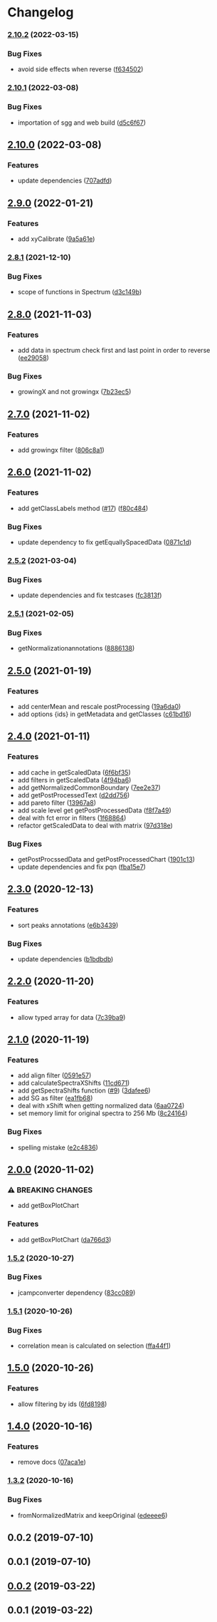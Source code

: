 # Changelog

### [2.10.2](https://github.com/cheminfo/spectra-processor/compare/v2.10.1...v2.10.2) (2022-03-15)


### Bug Fixes

* avoid side effects when reverse ([f634502](https://github.com/cheminfo/spectra-processor/commit/f63450295f56734cd36fab2c31180fe6c9a8e3a3))

### [2.10.1](https://github.com/cheminfo/spectra-processor/compare/v2.10.0...v2.10.1) (2022-03-08)


### Bug Fixes

* importation of sgg and web build ([d5c6f67](https://github.com/cheminfo/spectra-processor/commit/d5c6f67fd4f747c23e62aeaa2f769a69402bcb4a))

## [2.10.0](https://github.com/cheminfo/spectra-processor/compare/v2.9.0...v2.10.0) (2022-03-08)


### Features

* update dependencies ([707adfd](https://github.com/cheminfo/spectra-processor/commit/707adfd34f2a98b2c35f73741a7ea28f81f914a4))

## [2.9.0](https://www.github.com/cheminfo/spectra-processor/compare/v2.8.1...v2.9.0) (2022-01-21)


### Features

* add xyCalibrate ([9a5a61e](https://www.github.com/cheminfo/spectra-processor/commit/9a5a61ee84f04375ee6e36de4a7b864dd3745707))

### [2.8.1](https://www.github.com/cheminfo/spectra-processor/compare/v2.8.0...v2.8.1) (2021-12-10)


### Bug Fixes

* scope of functions in Spectrum ([d3c149b](https://www.github.com/cheminfo/spectra-processor/commit/d3c149ba20e2e7fe0f9ce4f2e8462643812e3080))

## [2.8.0](https://www.github.com/cheminfo/spectra-processor/compare/v2.7.0...v2.8.0) (2021-11-03)


### Features

* add data in spectrum check first and last point in order to reverse ([ee29058](https://www.github.com/cheminfo/spectra-processor/commit/ee29058a6000e05eeba26f7d761381b631c38727))


### Bug Fixes

* growingX and not growingx ([7b23ec5](https://www.github.com/cheminfo/spectra-processor/commit/7b23ec52f1dc53a717879dc407be10bdb85ad380))

## [2.7.0](https://www.github.com/cheminfo/spectra-processor/compare/v2.6.0...v2.7.0) (2021-11-02)


### Features

* add growingx filter ([806c8a1](https://www.github.com/cheminfo/spectra-processor/commit/806c8a1e7b54f6dc40885d716b62775fdfa99932))

## [2.6.0](https://www.github.com/cheminfo/spectra-processor/compare/v2.5.2...v2.6.0) (2021-11-02)


### Features

* add getClassLabels method ([#17](https://www.github.com/cheminfo/spectra-processor/issues/17)) ([f80c484](https://www.github.com/cheminfo/spectra-processor/commit/f80c484bff320b9ae48247c4a9c6c04ef38e7988))


### Bug Fixes

* update dependency to fix getEquallySpacedData ([0871c1d](https://www.github.com/cheminfo/spectra-processor/commit/0871c1d2036d5ae3061ebaae4e6f369df0bbcb41))

### [2.5.2](https://www.github.com/cheminfo/spectra-processor/compare/v2.5.1...v2.5.2) (2021-03-04)


### Bug Fixes

* update dependencies and fix testcases ([fc3813f](https://www.github.com/cheminfo/spectra-processor/commit/fc3813f3ec50aaa417e15334b91900b7f38ebb27))

### [2.5.1](https://www.github.com/cheminfo/spectra-processor/compare/v2.5.0...v2.5.1) (2021-02-05)


### Bug Fixes

* getNormalizationannotations ([8886138](https://www.github.com/cheminfo/spectra-processor/commit/88861388165c790f564dd51497c0e49f2c54dff1))

## [2.5.0](https://www.github.com/cheminfo/spectra-processor/compare/v2.4.0...v2.5.0) (2021-01-19)


### Features

* add centerMean and rescale postProcessing ([19a6da0](https://www.github.com/cheminfo/spectra-processor/commit/19a6da0ee653f6f843371d318401a471c38f2516))
* add options {ids} in getMetadata and getClasses ([c61bd16](https://www.github.com/cheminfo/spectra-processor/commit/c61bd1639c49a411727906954a939847696a9a68))

## [2.4.0](https://www.github.com/cheminfo/spectra-processor/compare/v2.3.0...v2.4.0) (2021-01-11)


### Features

* add cache in getScaledData ([6f6bf35](https://www.github.com/cheminfo/spectra-processor/commit/6f6bf35512f2acc40a8820234e4bf20b72b36ed4))
* add filters in getScaledData ([4f94ba6](https://www.github.com/cheminfo/spectra-processor/commit/4f94ba6a554a8073646a4f328597baeeda105f62))
* add getNormalizedCommonBoundary ([7ee2e37](https://www.github.com/cheminfo/spectra-processor/commit/7ee2e376af98bde569d9245d0ed0bb5de28a557f))
* add getPostProcessedText ([d2dd756](https://www.github.com/cheminfo/spectra-processor/commit/d2dd756cbd345572b608be971b84776a762cf0b7))
* add pareto filter ([13967a8](https://www.github.com/cheminfo/spectra-processor/commit/13967a80fd932b527f6171c8f98da20059f29a00))
* add scale level get getPostProcessedData ([f8f7a49](https://www.github.com/cheminfo/spectra-processor/commit/f8f7a4996939d501d53472e875e5237f4f4a8c20))
* deal with fct error in filters ([1f68864](https://www.github.com/cheminfo/spectra-processor/commit/1f688648a3e90a7596555cefae5e95ac2a6c80c3))
* refactor getScaledData to deal with matrix ([97d318e](https://www.github.com/cheminfo/spectra-processor/commit/97d318e21ece6a5957af9962139029361400a5ab))


### Bug Fixes

* getPostProcssedData and getPostProcessedChart ([1901c13](https://www.github.com/cheminfo/spectra-processor/commit/1901c13d40ff8c4eca1002834a8b933b89a6ff54))
* update dependencies and fix pqn ([fba15e7](https://www.github.com/cheminfo/spectra-processor/commit/fba15e7945f8d7d48372c25c99e6eec8cb8f2fd6))

## [2.3.0](https://www.github.com/cheminfo/spectra-processor/compare/v2.2.0...v2.3.0) (2020-12-13)


### Features

* sort peaks annotations ([e6b3439](https://www.github.com/cheminfo/spectra-processor/commit/e6b3439f4524f50226abd6753e4fdde0ce837b0f))


### Bug Fixes

* update dependencies ([b1bdbdb](https://www.github.com/cheminfo/spectra-processor/commit/b1bdbdb182de4153680de391add230f8f8d232e0))

## [2.2.0](https://www.github.com/cheminfo/spectra-processor/compare/v2.1.0...v2.2.0) (2020-11-20)


### Features

* allow typed array for data ([7c39ba9](https://www.github.com/cheminfo/spectra-processor/commit/7c39ba9d27fc29052244262f7bcd15f6f4691d75))

## [2.1.0](https://www.github.com/cheminfo/spectra-processor/compare/v2.0.0...v2.1.0) (2020-11-19)


### Features

* add align filter ([0591e57](https://www.github.com/cheminfo/spectra-processor/commit/0591e571fb9874d247e1ff2805c7d2ad2e360ad8))
* add calculateSpectraXShifts ([11cd671](https://www.github.com/cheminfo/spectra-processor/commit/11cd6712cd3a72b5eaea561f45a6b1282b3f4c5f))
* add getSpectraShifts function ([#9](https://www.github.com/cheminfo/spectra-processor/issues/9)) ([3dafee6](https://www.github.com/cheminfo/spectra-processor/commit/3dafee6a11c784c2f064b7533d767fa7c7314768))
* add SG as filter ([ea1fb68](https://www.github.com/cheminfo/spectra-processor/commit/ea1fb6868d43be18ddf389739698d1317fc473d4))
* deal with xShift when getting normalized data ([6aa0724](https://www.github.com/cheminfo/spectra-processor/commit/6aa0724d69fc9c026b91f5f3e63fe10d3f80b62a))
* set memory limit for original spectra to 256 Mb ([8c24164](https://www.github.com/cheminfo/spectra-processor/commit/8c24164dc8ce294ac3ac469560f5d1b89fb1552f))


### Bug Fixes

* spelling mistake ([e2c4836](https://www.github.com/cheminfo/spectra-processor/commit/e2c48364fea18bb889b650e8e3bc4608f84a1ffa))

## [2.0.0](https://www.github.com/cheminfo/spectra-processor/compare/v1.5.2...v2.0.0) (2020-11-02)


### ⚠ BREAKING CHANGES

* add getBoxPlotChart

### Features

* add getBoxPlotChart ([da766d3](https://www.github.com/cheminfo/spectra-processor/commit/da766d3a1a99c0b5c5073582f4fc0de1fa49a105))

### [1.5.2](https://www.github.com/cheminfo/spectra-processor/compare/v1.5.1...v1.5.2) (2020-10-27)


### Bug Fixes

* jcampconverter dependency ([83cc089](https://www.github.com/cheminfo/spectra-processor/commit/83cc089ebe1ef5d8f0685af7a9ad507f8a4bfa9a))

### [1.5.1](https://www.github.com/cheminfo/spectra-processor/compare/v1.5.0...v1.5.1) (2020-10-26)


### Bug Fixes

* correlation mean is calculated on selection ([ffa44f1](https://www.github.com/cheminfo/spectra-processor/commit/ffa44f104797586945b25005ab94f95bce2e6820))

## [1.5.0](https://www.github.com/cheminfo/spectra-processor/compare/v1.4.0...v1.5.0) (2020-10-26)


### Features

* allow filtering by ids ([6fd8198](https://www.github.com/cheminfo/spectra-processor/commit/6fd819814c066e56534a76b2bf8a75cf518f9aa9))

## [1.4.0](https://www.github.com/cheminfo/spectra-processor/compare/v1.3.2...v1.4.0) (2020-10-16)


### Features

* remove docs ([07aca1e](https://www.github.com/cheminfo/spectra-processor/commit/07aca1ea08b5774a20575235d78a6abec8a5515f))

### [1.3.2](https://github.com/cheminfo/spectra-processor/compare/v1.3.1...v1.3.2) (2020-10-16)


### Bug Fixes

* fromNormalizedMatrix and keepOriginal ([edeeee6](https://github.com/cheminfo/spectra-processor/commit/edeeee67a6521762e4f5f9e79203cc53b8885e9c))

## 0.0.2 (2019-07-10)



## 0.0.1 (2019-07-10)



## [0.0.2](https://github.com/cheminfo/spectra-processor/compare/v0.0.1...v0.0.2) (2019-03-22)

## 0.0.1 (2019-03-22)
